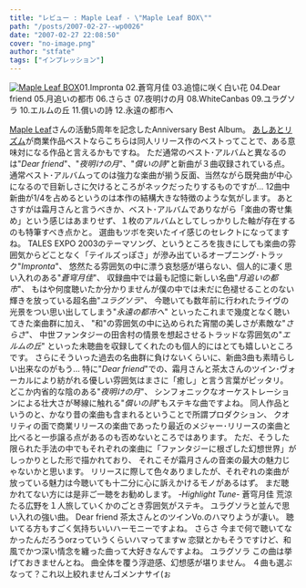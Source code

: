 ```yaml
---
title: "レビュー : Maple Leaf - \"Maple Leaf BOX\""
path: "/posts/2007-02-27--wp0026"
date: "2007-02-27 22:08:50"
cover: "no-image.png"
author: "stfate"
tags: ["インプレッション"]
---
```


<a href="http://www.amazon.co.jp/gp/product/B000M06IMM%3ftag=invisibleair-22%26link_code=xm2%26camp=2025%26dev-t=0ZZ51W51PSHKTDFA9002" target="_blank"><img src="http://images-jp.amazon.com/images/P/B000M06IMM.09.MZZZZZZZ.jpg" alt="Maple Leaf BOX"  /></a>01.Impronta
02.蒼穹月佳
03.追憶に咲く白い花
04.Dear friend
05.月追いの都市
06.さらさ
07.夜明けの月
08.WhiteCanbas
09.ユラグソラ
10.エルムの丘
11.償いの詩
12.永遠の都市へ

<!--more-->
<a href="http://shimotsukin.com/" target="_blank">Maple Leaf</a>さんの活動5周年を記念したAnniversary Best Album。
<a href="http://shimotsukin.com/project/ashiato/" target="_blank">あしあとリズム</a>が商業作品ベストならこちらは同人リリース作のベストってことで、ある意味対になる作品と言えるかもですね。
ただ通常のベスト･アルバムと異なるのは"<em>Dear friend</em>"、"<em>夜明けの月</em>"、"<em>償いの詩</em>"と新曲が３曲収録されている点。
通常ベスト･アルバムってのは強力な楽曲が揃う反面、当然ながら既発曲が中心になるので目新しさに欠けるところがネックだったりするものですが…
12曲中新曲が1/4を占めるというのは本作の結構大きな特徴のような気がします。
あとさすがは霜月さんと言うべきか、ベスト･アルバムでありながら「楽曲の寄せ集め」という感じはあまりせず、１枚のアルバムとしてしっかりした軸が存在するのも特筆すべき点かと。
選曲もツボを突いたイイ感じのセレクトになってますね。
TALES EXPO 2003のテーマソング、というところを抜きにしても楽曲の雰囲気からどことなく「テイルズっぽさ」が滲み出ているオープニング･トラック"<em>Impronta</em>"、
悠然たる雰囲気の中に漂う哀愁感が堪らない、個人的に凄く思い入れのある"<em>蒼穹月佳</em>"、
収録曲中では最も記憶に新しい名曲"<em>月追いの都市</em>"、
もはや何度聴いたか分かりませんが僕の中では未だに色褪せることのない輝きを放っている超名曲"<em>ユラグソラ</em>"、
今聴いても数年前に行われたライヴの光景をつい思い出してしまう"<em>永遠の都市へ</em>"
といったこれまで幾度となく聴いてきた楽曲群に加え、
"和"の雰囲気の中に込められた宵闇の美しさが素敵な"<em>さらさ</em>"、
中世ファンタジーの田舎村の情景を想起させるトラッドな雰囲気の"<em>エルムの丘</em>"
といった未聴曲を収録してくれたのも個人的にはとても嬉しいところです。
さらにそういった過去の名曲群に負けないくらいに、新曲3曲も素晴らしい出来なのがもう…
特に"<em>Dear friend</em>"での、霜月さんと茶太さんのツイン･ヴォーカルにより紡がれる優しい雰囲気はまさに「癒し」と言う言葉がピッタリ。
どこか内省的な陰のある"<em>夜明けの月</em>"、
シンフォニックなオーケストレーションによる壮大さが琴線に触れる"<em>償いの詩</em>"もステキな曲ですよね。
同人作品というのと、かなり昔の楽曲も含まれるということで所謂プロダクション、
クオリティの面で商業リリースの楽曲であったり最近のメジャー･リリースの楽曲と
比べると一歩譲る点があるのも否めないところではあります。
ただ、そうした限られた手法の中でもそれぞれの楽曲に「ファンタジーに根ざした幻想世界」がしっかりとした形で描かれており、
それこそが霜月さんの音楽の最大の魅力じゃないかと思います。
リリースに際して色々ありましたが、それぞれの楽曲が放っている魅力は今聴いても十二分に心に訴えかけるモノがあるはず。
まだ聴かれてない方には是非ご一聴をお勧めします。
<em>-Highlight Tune-</em>
蒼穹月佳
荒涼たる広野を１人旅していくかのごとき雰囲気がステキ。
ユラグソラと並んで思い入れの強い曲。
Dear friend
茶太さんとのツインVo.のハマりようが凄い。
聴いてる方もすごく気持ちいいハーモニーですよね。
さらさ
今まで何で聴いてなかったんだろうorzっていうくらいハマってますw
恋獄とかもそうですけど、和風でかつ深い情念を纏った曲って大好きなんですよね。
ユラグソラ
この曲は挙げておきませんとね。
曲全体を覆う浮遊感、幻想感が堪りません。
４曲も選ぶなって？これ以上絞れませんゴメンナサイ(ぉ
